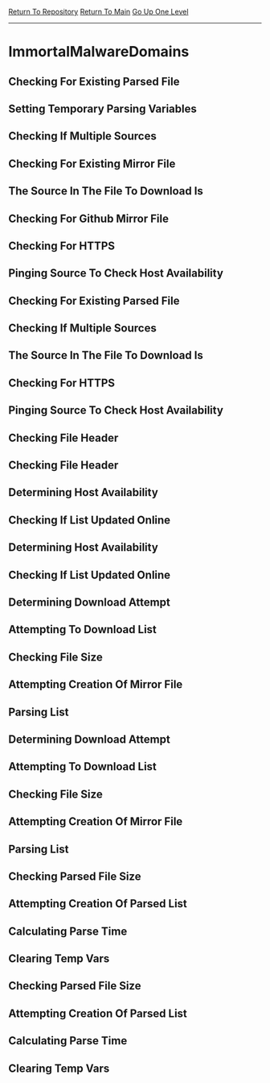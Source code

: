 [Return To Repository](https://github.com/DigitalWarrior/piholeparser/)
[Return To Main](https://github.com/DigitalWarrior/piholeparser/blob/master/RecentRunLogs/Mainlog.md)
[Go Up One Level](https://github.com/DigitalWarrior/piholeparser/blob/master/RecentRunLogs/TopLevelScripts/30-Processing-External-Blacklists.md)
____________________________________
# ImmortalMalwareDomains
## Checking For Existing Parsed File
## Setting Temporary Parsing Variables
## Checking If Multiple Sources
## Checking For Existing Mirror File
## The Source In The File To Download Is
## Checking For Github Mirror File
## Checking For HTTPS
## Pinging Source To Check Host Availability
## Checking For Existing Parsed File
## Checking If Multiple Sources
## The Source In The File To Download Is
## Checking For HTTPS
## Pinging Source To Check Host Availability
## Checking File Header
## Checking File Header
## Determining Host Availability
## Checking If List Updated Online
## Determining Host Availability
## Checking If List Updated Online
## Determining Download Attempt
## Attempting To Download List
## Checking File Size
## Attempting Creation Of Mirror File
## Parsing List
## Determining Download Attempt
## Attempting To Download List
## Checking File Size
## Attempting Creation Of Mirror File
## Parsing List
## Checking Parsed File Size
## Attempting Creation Of Parsed List
## Calculating Parse Time
## Clearing Temp Vars
## Checking Parsed File Size
## Attempting Creation Of Parsed List
## Calculating Parse Time
## Clearing Temp Vars
